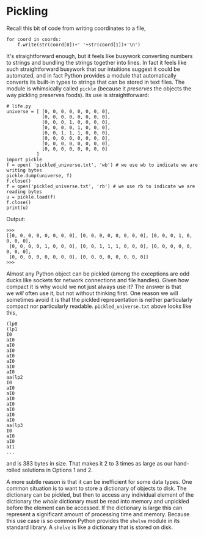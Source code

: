# Pickling

Recall this bit of code from writing coordinates to a file,

    for coord in coords:
        f.write(str(coord[0])+' '+str(coord[1])+'\n')

It's straightforward enough, but it feels like busywork converting
numbers to strings and bundling the strings together into lines. In fact
it feels like such straightforward busywork that our intuitions suggest
it could be automated, and in fact Python provides a module that
automatically converts its built-in types to strings that can be stored
in text files. The module is whimsically called `pickle` (because
it *preserves* the objects the way pickling preserves foods). Its use is
straightforward:

    # life.py
    universe = [ [0, 0, 0, 0, 0, 0, 0, 0],
                 [0, 0, 0, 0, 0, 0, 0, 0],
                 [0, 0, 0, 1, 0, 0, 0, 0],
                 [0, 0, 0, 0, 1, 0, 0, 0],
                 [0, 0, 1, 1, 1, 0, 0, 0],
                 [0, 0, 0, 0, 0, 0, 0, 0],
                 [0, 0, 0, 0, 0, 0, 0, 0],
                 [0, 0, 0, 0, 0, 0, 0, 0]
               ]
    import pickle
    f = open( 'pickled_universe.txt', 'wb') # we use wb to indicate we are writing bytes
    pickle.dump(universe, f)
    f.close()
    f = open('pickled_universe.txt', 'rb') # we use rb to indicate we are reading bytes
    u = pickle.load(f)
    f.close()
    print(u)

Output:

    >>> 
    [[0, 0, 0, 0, 0, 0, 0, 0], [0, 0, 0, 0, 0, 0, 0, 0], [0, 0, 0, 1, 0, 0, 0, 0],
     [0, 0, 0, 0, 1, 0, 0, 0], [0, 0, 1, 1, 1, 0, 0, 0], [0, 0, 0, 0, 0, 0, 0, 0],
     [0, 0, 0, 0, 0, 0, 0, 0], [0, 0, 0, 0, 0, 0, 0, 0]]
    >>> 

Almost any Python object can be pickled (among the exceptions are odd
ducks like sockets for network connections and file handles). Given how
compact it is why would we not just always use it? The answer is that
we *will* often use it, but not without thinking first. One reason we
will sometimes avoid it is that the pickled representation is neither
particularly compact nor particularly
readable. `pickled_universe.txt` above looks like this,

    (lp0
    (lp1
    I0
    aI0
    aI0
    aI0
    aI0
    aI0
    aI0
    aI0
    aa(lp2
    I0
    aI0
    aI0
    aI0
    aI0
    aI0
    aI0
    aI0
    aa(lp3
    I0
    aI0
    aI0
    aI1
    ...

and is 383 bytes in size. That makes it 2 to 3 times as large as our
hand-rolled solutions in Options 1 and 2.

A more subtle reason is that it can be inefficient for some data types.
One common situation is to want to store a dictionary of objects to
disk. The dictionary can be pickled, but then to access any individual
element of the dictionary the *whole* dictionary must be read into
memory and unpickled before the element can be accessed. If the
dictionary is large this can represent a significant amount of
processing time and memory. Because this use case is so common Python
provides the `shelve` module in its standard library. A `shelve` is like
a dictionary that is stored on disk.
